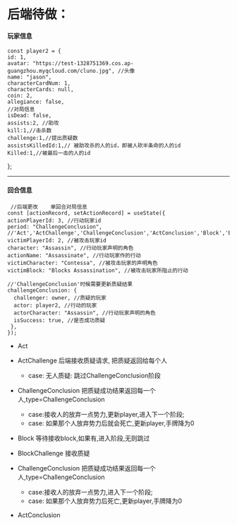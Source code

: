   # 后端待做：

#### 玩家信息
    const player2 = {
    id: 1,
    avatar: "https://test-1328751369.cos.ap-guangzhou.myqcloud.com/cluno.jpg", //头像
    name: "jason",
    characterCardNum: 1,
    characterCards: null,
    coin: 2,
    allegiance: false,
    //对局信息
    isDead: false,
    assists:2, //助攻
    kill:1,//击杀数
    challenge:1,//提出质疑数
    assistsKilledId:1,// 被助攻杀的人的id，即被人砍半条命的人的id
    Killed:1,//被最后一击的人的id
  };

----
#### 回合信息

     //后端更改    单回合对局信息
    const [actionRecord, setActionRecord] = useState({
    actionPlayerId: 3, //行动玩家id
    period: "ChallengeConclusion", //'Act','ActChallenge','ChallengeConclusion','ActConclusion','Block','BlockChallenge',''ChallengeConclusion'','BlockConclusion'
    victimPlayerId: 2, //被攻击玩家id
    character: "Assassin", //行动玩家声明的角色
    actionName: "Assassinate", //行动玩家作的行动
    victimCharacter: "Contessa", //被攻击玩家的声明角色
    victimBlock: "Blocks Assassination", //被攻击玩家所阻止的行动

    //'ChallengeConclusion'时候需要更新质疑结果
    challengeConclusion: {
      challenger: owner, //质疑的玩家
      actor: player2, //行动的玩家
      actorCharacter: "Assassin", //行动玩家声明的角色
      isSuccess: true, //是否成功质疑
     },
    });

- Act  
- ActChallenge 后端接收质疑请求, 把质疑返回给每个人
  - case: 无人质疑: 跳过ChallengeConclusion阶段
- ChallengeConclusion 把质疑成功结果返回每一个人,type=ChallengeConclusion
  - case:接收人的放弃一点势力,更新player,进入下一个阶段; 
  - case: 如果那个人放弃势力后就会死亡,更新player,手牌降为0

  
- Block  等待接收block,如果有,进入阶段,无则跳过
- BlockChallenge  接收质疑
  
- ChallengeConclusion 把质疑成功结果返回每一个人,type=ChallengeConclusion
  - case:接收人的放弃一点势力,进入下一个阶段; 
  - case: 如果那个人放弃势力后死亡,更新player,手牌降为0

-  ActConclusion 